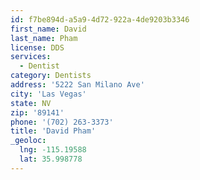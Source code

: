 ```yaml
---
id: f7be894d-a5a9-4d72-922a-4de9203b3346
first_name: David
last_name: Pham
license: DDS
services:
  - Dentist
category: Dentists
address: '5222 San Milano Ave'
city: 'Las Vegas'
state: NV
zip: '89141'
phone: '(702) 263-3373'
title: 'David Pham'
_geoloc:
  lng: -115.19588
  lat: 35.998778
---
```

